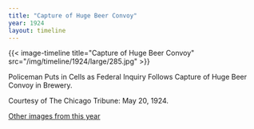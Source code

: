 ```yaml
---
title: "Capture of Huge Beer Convoy"
year: 1924
layout: timeline
---
```


{{< image-timeline title="Capture of Huge Beer Convoy" src="/img/timeline/1924/large/285.jpg" >}}


Policeman Puts in Cells as Federal Inquiry Follows Capture of Huge Beer Convoy in Brewery. 

Courtesy of The Chicago Tribune: May 20, 1924.

[Other images from this year](/historical/timeline/1924)